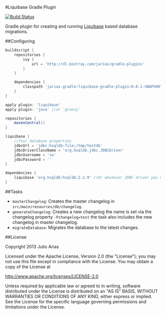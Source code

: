 #Liquibase Gradle Plugin

[![Build Status](https://drone.io/github.com/jarias/liquibase-gradle-plugin/status.png)](https://drone.io/github.com/jarias/liquibase-gradle-plugin/latest)

Gradle plugin for creating and running [Liquibase](http://www.liquibase.org/) based database migrations.

##Configuring

```groovy
buildscript {
    repositories {
    	ivy {
    		url = 'http://dl.bintray.com/jarias/gradle-plugins'
    	}
    }

    dependencies {
        classpath 'jarias.gradle:liquibase-gradle-plugin:0.0.1-SNAPSHOT'
    }
}

apply plugin: 'liquibase'
apply plugin: 'java' //or 'groovy'

repositories {
    mavenCentral()
}

liquibase {
    //Your database properties
    jdbcUrl = 'jdbc:hsqldb:file:/tmp/testdb'
    jdbcDriverClassName = 'org.hsqldb.jdbc.JDBCDriver'
    jdbcUsername = 'sa'
    jdbcPassword = ''
}

dependencies {
    liquibase 'org.hsqldb:hsqldb:2.2.9' //Or whatever JDBC driver you need
}
```

##Tasks
     
* `masterChangelog`: Creates the master changelog in `src/main/resources/db/changelog`.
* `generateChangelog`: Creates a new changelog the name is set via the changelog property `-Pchangelog=test` the task also includes the new changelog in master changelog.
* `migrateDatabase`: Migrates the database to the latest changes.	
	
##License

Copyright 2013 Julio Arias

Licensed under the Apache License, Version 2.0 (the "License");
you may not use this file except in compliance with the License.
You may obtain a copy of the License at

http://www.apache.org/licenses/LICENSE-2.0

Unless required by applicable law or agreed to in writing, software
distributed under the License is distributed on an "AS IS" BASIS,
WITHOUT WARRANTIES OR CONDITIONS OF ANY KIND, either express or implied.
See the License for the specific language governing permissions and
limitations under the License.
